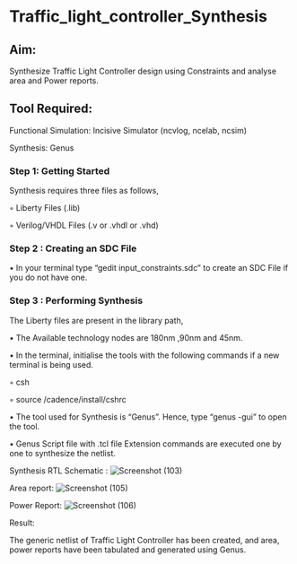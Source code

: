 # Traffic_light_controller_Synthesis

## Aim:

Synthesize Traffic Light Controller design using Constraints and analyse area and Power reports.

## Tool Required:

Functional Simulation: Incisive Simulator (ncvlog, ncelab, ncsim)

Synthesis: Genus

### Step 1: Getting Started

Synthesis requires three files as follows,

◦ Liberty Files (.lib)

◦ Verilog/VHDL Files (.v or .vhdl or .vhd)

### Step 2 : Creating an SDC File

•	In your terminal type “gedit input_constraints.sdc” to create an SDC File if you do not have one.

### Step 3 : Performing Synthesis

The Liberty files are present in the library path,

• The Available technology nodes are 180nm ,90nm and 45nm.

• In the terminal, initialise the tools with the following commands if a new terminal is being used.

◦ csh

◦ source /cadence/install/cshrc

• The tool used for Synthesis is “Genus”. Hence, type “genus -gui” to open the tool.

• Genus Script file with .tcl file Extension commands are executed one by one to synthesize the netlist.

Synthesis RTL Schematic :
![Screenshot (103)](https://github.com/user-attachments/assets/e0a9b891-112b-4907-8d83-f253e287d142)

Area report:
![Screenshot (105)](https://github.com/user-attachments/assets/ae5b2076-088b-43da-ae7e-5cbe27ca8589)

Power Report:
![Screenshot (106)](https://github.com/user-attachments/assets/024e8aef-ded6-4ce6-a43a-a22060397087)

Result:

The generic netlist of Traffic Light Controller has been created, and area, power reports have been tabulated and generated using Genus.
